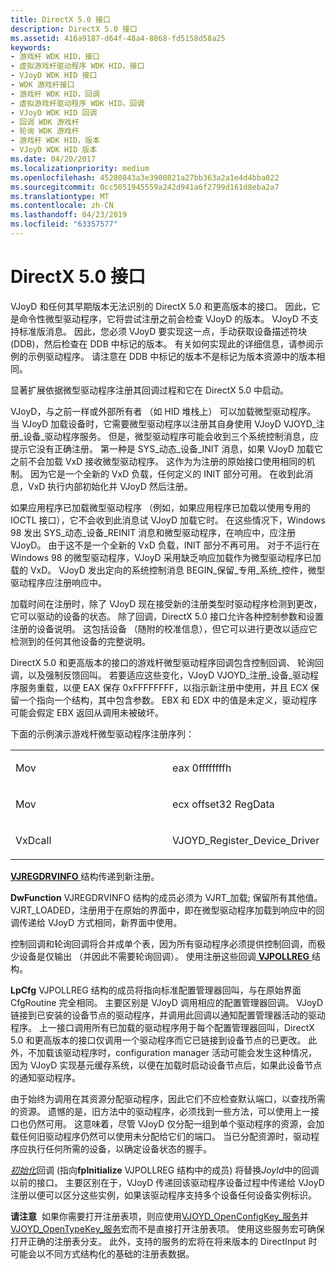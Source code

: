 ```yaml
---
title: DirectX 5.0 接口
description: DirectX 5.0 接口
ms.assetid: 416a9187-d64f-48a4-8868-fd5158d58a25
keywords:
- 游戏杆 WDK HID，接口
- 虚拟游戏杆驱动程序 WDK HID，接口
- VJoyD WDK HID 接口
- WDK 游戏杆接口
- 游戏杆 WDK HID，回调
- 虚拟游戏杆驱动程序 WDK HID，回调
- VJoyD WDK HID 回调
- 回调 WDK 游戏杆
- 轮询 WDK 游戏杆
- 游戏杆 WDK HID，版本
- VJoyD WDK HID 版本
ms.date: 04/20/2017
ms.localizationpriority: medium
ms.openlocfilehash: 45280843a3e3900821a27bb363a2a1e4d4bba022
ms.sourcegitcommit: 0cc5051945559a242d941a6f2799d161d8eba2a7
ms.translationtype: MT
ms.contentlocale: zh-CN
ms.lasthandoff: 04/23/2019
ms.locfileid: "63357577"
---
```

#  <a name="directx-50-interface"></a>DirectX 5.0 接口





VJoyD 和任何其早期版本无法识别的 DirectX 5.0 和更高版本的接口。 因此，它是命令性微型驱动程序，它将尝试注册之前会检查 VJoyD 的版本。 VJoyD 不支持标准版消息。 因此，您必须 VJoyD 要实现这一点，手动获取设备描述符块 (DDB)，然后检查在 DDB 中标记的版本。 有关如何实现此的详细信息，请参阅示例的示例驱动程序。 请注意在 DDB 中标记的版本不是标记为版本资源中的版本相同。

显著扩展依据微型驱动程序注册其回调过程和它在 DirectX 5.0 中启动。

VJoyD，与之前一样或外部所有者 （如 HID 堆栈上） 可以加载微型驱动程序。 当 VJoyD 加载设备时，它需要微型驱动程序以注册其自身使用 VJoyD VJOYD\_注册\_设备\_驱动程序服务。 但是，微型驱动程序可能会收到三个系统控制消息，应提示它没有正确注册。 第一种是 SYS\_动态\_设备\_INIT 消息，如果 VJoyD 加载它之前不会加载 VxD 接收微型驱动程序。 这作为为注册的原始接口使用相同的机制。 因为它是一个全新的 VxD 负载，任何定义的 INIT 部分可用。 在收到此消息，VxD 执行内部初始化并 VJoyD 然后注册。

如果应用程序已加载微型驱动程序 （例如，如果应用程序已加载以使用专用的 IOCTL 接口），它不会收到此消息试 VJoyD 加载它时。 在这些情况下，Windows 98 发出 SYS\_动态\_设备\_REINIT 消息和微型驱动程序，在响应中，应注册 VJoyD。 由于这不是一个全新的 VxD 负载，INIT 部分不再可用。 对于不运行在 Windows 98 的微型驱动程序，VJoyD 采用缺乏响应加载作为微型驱动程序已加载的 VxD。 VJoyD 发出定向的系统控制消息 BEGIN\_保留\_专用\_系统\_控件，微型驱动程序应注册响应中。

加载时间在注册时，除了 VJoyD 现在接受新的注册类型时驱动程序检测到更改，它可以驱动的设备的状态。 除了回调，DirectX 5.0 接口允许各种控制参数和设置注册的设备说明。 这包括设备 （随附的校准信息），但它可以进行更改以适应它检测到的任何其他设备的完整说明。

DirectX 5.0 和更高版本的接口的游戏杆微型驱动程序回调包含控制回调、 轮询回调，以及强制反馈回叫。 若要适应这些变化，VJoyD VJOYD\_注册\_设备\_驱动程序服务重载，以便 EAX 保存 0xFFFFFFFF，以指示新注册中使用，并且 ECX 保留一个指向一个结构，其中包含参数。 EBX 和 EDX 中的值是未定义，驱动程序可能会假定 EBX 返回从调用未被破坏。

下面的示例演示游戏杆微型驱动程序注册序列：

<table>
<colgroup>
<col width="50%" />
<col width="50%" />
</colgroup>
<tbody>
<tr class="odd">
<td><p>Mov</p></td>
<td><p>eax 0ffffffffh</p></td>
</tr>
<tr class="even">
<td><p>Mov</p></td>
<td><p>ecx offset32 RegData</p></td>
</tr>
<tr class="odd">
<td><p>VxDcall</p></td>
<td><p>VJOYD_Register_Device_Driver</p></td>
</tr>
</tbody>
</table>

 

[ **VJREGDRVINFO** ](https://msdn.microsoft.com/library/windows/hardware/ff543581)结构传递到新注册。

**DwFunction** VJREGDRVINFO 结构的成员必须为 VJRT\_加载; 保留所有其他值。 VJRT\_LOADED，注册用于在原始的界面中，即在微型驱动程序加载到响应中的回调传递给 VJoyD 方式相同，新界面中使用。

控制回调和轮询回调将合并成单个表，因为所有驱动程序必须提供控制回调，而极少设备是仅输出 （并因此不需要轮询回调）。 使用注册这些回调[ **VJPOLLREG** ](https://msdn.microsoft.com/library/windows/hardware/ff543577)结构。

**LpCfg** VJPOLLREG 结构的成员将指向标准配置管理器回叫，与在原始界面 CfgRoutine 完全相同。 主要区别是 VJoyD 调用相应的配置管理器回调。 VJoyD 链接到已安装的设备节点的驱动程序，并调用此回调以通知配置管理器活动的驱动程序。 上一接口调用所有已加载的驱动程序用于每个配置管理器回叫，DirectX 5.0 和更高版本的接口仅调用一个驱动程序而它已链接到设备节点的已更改。 此外，不加载该驱动程序时，configuration manager 活动可能会发生这种情况，因为 VJoyD 实现基元缓存系统，以便在加载时启动设备节点后，如果此设备节点的通知驱动程序。

由于始终为调用在其资源分配驱动程序，因此它们不应检查默认端口，以查找所需的资源。 遗憾的是，旧方法中的驱动程序，必须找到一些方法，可以使用上一接口也仍然可用。 这意味着，尽管 VJoyD 仅分配一组到单个驱动程序的资源，会加载任何旧驱动程序仍然可以使用未分配给它们的端口。 当已分配资源时，驱动程序应执行任何所需的设备，以确定设备状态的握手。

[*初始化*](https://msdn.microsoft.com/library/windows/hardware/ff541025)回调 (指向**fpInitialize** VJPOLLREG 结构中的成员) 将替换*JoyId*中的回调以前的接口。 主要区别在于，VJoyD 传递回该驱动程序设备过程中传递给 VJoyD 注册以便可以区分这些实例，如果该驱动程序支持多个设备任何设备实例标识。

**请注意**  如果你需要打开注册表项，则应使用[VJOYD\_OpenConfigKey\_服务](https://msdn.microsoft.com/library/windows/hardware/ff543545)并[VJOYD\_OpenTypeKey\_服务](https://msdn.microsoft.com/library/windows/hardware/ff543549)宏而不是直接打开注册表项。 使用这些服务宏可确保打开正确的注册表分支。 此外，支持的服务的宏将在将来版本的 DirectInput 时可能会以不同方式结构化的基础的注册表数据。

 

 

 




